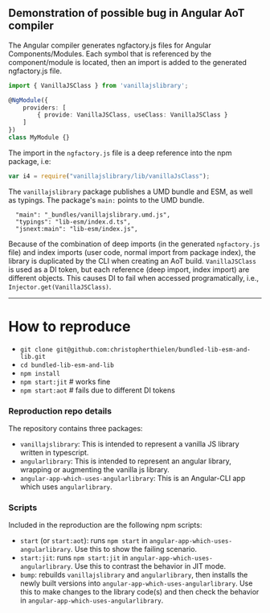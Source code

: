 ## Demonstration of possible bug in Angular AoT compiler

The Angular compiler generates ngfactory.js files for Angular Components/Modules.
Each symbol that is referenced by the component/module is located, then an import is added to the generated ngfactory.js file.

```ts
import { VanillaJSClass } from 'vanillajslibrary';

@NgModule({
    providers: [
        { provide: VanillaJSClass, useClass: VanillaJSClass }
    ]
})
class MyModule {}
```

The import in the `ngfactory.js` file is a deep reference into the npm package, i.e:

```js
var i4 = require("vanillajslibrary/lib/vanillaJsClass");
```

The `vanillajslibrary` package publishes a UMD bundle and ESM, as well as typings.  The package's `main:` points to the UMD bundle.

```
  "main": "_bundles/vanillajslibrary.umd.js",
  "typings": "lib-esm/index.d.ts",
  "jsnext:main": "lib-esm/index.js",
```

Because of the combination of deep imports (in the generated `ngfactory.js` file) and index imports (user code, normal import from package index), the library is duplicated by the CLI when creating an AoT build.
`VanillaJSClass` is used as a DI token, but each reference (deep import, index import) are different objects.
This causes DI to fail when accessed programatically, i.e., `Injector.get(VanillaJSClass)`.


--------------------

# How to reproduce

- `git clone git@github.com:christopherthielen/bundled-lib-esm-and-lib.git`
- `cd bundled-lib-esm-and-lib`
- `npm install`
- `npm start:jit` # works fine
- `npm start:aot` # fails due to different DI tokens

### Reproduction repo details

The repository contains three packages:

- `vanillajslibrary`: This is intended to represent a vanilla JS library written in typescript.
- `angularlibrary`: This is intended to represent an angular library, wrapping or augmenting the vanilla js library.
- `angular-app-which-uses-angularlibrary`: This is an Angular-CLI app which uses `angularlibrary`.

### Scripts

Included in the reproduction are the following npm scripts:

- `start` (or `start:aot`): runs `npm start` in `angular-app-which-uses-angularlibrary`.  Use this to show the failing scenario.
- `start:jit`: runs `npm start:jit` in `angular-app-which-uses-angularlibrary`. Use this to contrast the behavior in JIT mode.
- `bump`: rebuilds `vanillajslibrary` and `angularlibrary`, then installs the newly built versions into `angular-app-which-uses-angularlibrary`.  Use this to make changes to the library code(s) and then check the behavior in `angular-app-which-uses-angularlibrary`.
